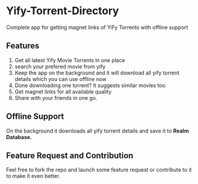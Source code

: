 # Yify-Torrent-Directory
Complete app for getting magnet links of YiFy Torrents with offline support

## Features

1. Get all latest Yify Movie Torrents in one place
2. search your prefered movie from yify
3. Keep the app on the background and it will download all yify torrent details which you can use offline now
4. Done downloading one torrent? It suggests similar movies too.
5. Get magnet links for all available quality
6. Share with your friends in one go.

## Offline Support

On the background it downloads all yify torrent details and save it to **Realm Database.**

## Feature Request and Contribution

Feel free to fork the repo and launch some feature request or contribute to it to make it even better.
